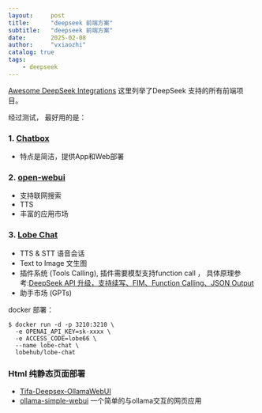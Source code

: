 ```yaml
---
layout:     post
title:      "deepseek 前端方案"
subtitle:   "deepseek 前端方案"
date:       2025-02-08
author:     "vxiaozhi"
catalog: true
tags:
    - deepseek
---
```


[Awesome DeepSeek Integrations](https://github.com/deepseek-ai/awesome-deepseek-integration) 这里列举了DeepSeek 支持的所有前端项目。

经过测试， 最好用的是：

### 1.  [Chatbox]()

- 特点是简洁，提供App和Web部署
  
### 2. [open-webui](https://github.com/open-webui/open-webui) 

- 支持联网搜索
- TTS
- 丰富的应用市场
  
### 3. [Lobe Chat](https://github.com/lobehub/lobe-chat)

- TTS & STT 语音会话
- Text to Image 文生图
- 插件系统 (Tools Calling), 插件需要模型支持function call ， 具体原理参考:[DeepSeek API 升级，支持续写、FIM、Function Calling、JSON Output](https://api-docs.deepseek.com/zh-cn/news/news0725)
- 助手市场 (GPTs)

docker 部署：

```
$ docker run -d -p 3210:3210 \
  -e OPENAI_API_KEY=sk-xxxx \
  -e ACCESS_CODE=lobe66 \
  --name lobe-chat \
  lobehub/lobe-chat
```

### Html 纯静态页面部署

- [Tifa-Deepsex-OllamaWebUI](https://github.com/Value99/Tifa-Deepsex-OllamaWebUI)
- [ollama-simple-webui](https://github.com/Joburgess/ollama-simple-webui) 一个简单的与ollama交互的网页应用
